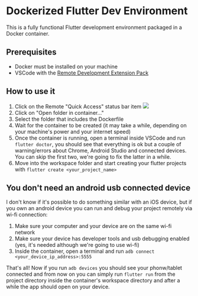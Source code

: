 # Dockerized Flutter Dev Environment

This is a fully functional Flutter development environment packaged in a Docker container.

## Prerequisites
* Docker must be installed on your machine
* VSCode with the [Remote Development Extension Pack](https://marketplace.visualstudio.com/items?itemName=ms-vscode-remote.vscode-remote-extensionpack)

## How to use it
1. Click on the Remote "Quick Access" status bar item ![](https://microsoft.github.io/vscode-remote-release/images/remote-dev-status-bar.png)
2. Click on "Open folder in container..."
3. Select the folder that includes the Dockerfile
4. Wait for the container to be created (it may take a while, depending on your machine's power and your internet speed)
5. Once the container is running, open a terminal inside VSCode and run `flutter doctor`, you should see that everything is ok but a couple of warning/errors about Chrome, Android Studio and connected devices. You can skip the first two, we're going to fix the latter in a while.
6. Move into the workspace folder and start creating your flutter projects with `flutter create <your_project_name>`

## You don't need an android usb connected device
I don't know if it's possible to do something similar with an iOS device, but if you own an android device you can run and debug your project remotely via wi-fi connection:
1. Make sure your computer and your device are on the same wi-fi network
2. Make sure your device has developer tools and usb debugging enabled (yes, it's needed although we're going to use wi-fi)
3. Inside the container, open a terminal and run `adb connect <your_device_ip_address>:5555`

That's all! Now if you run `adb devices` you should see your phonw/tablet connected and from now on you can simply run `flutter run` from the project directory inside the container's workspace directory and after a while the app should open on your device.